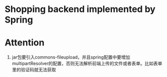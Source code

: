 # Shopping backend implemented by Spring

# Attention

1. jar包要引入commons-fileupload，并且spring配置中要增加multipartResolver的配置，否则无法解析前端上传的文件或者表单。比如表单里的验证码就无法获取
